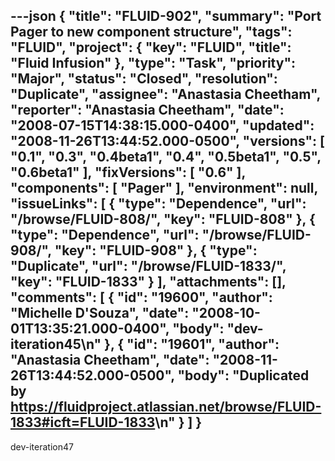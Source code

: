 ---json
{
  "title": "FLUID-902",
  "summary": "Port Pager to new component structure",
  "tags": "FLUID",
  "project": {
    "key": "FLUID",
    "title": "Fluid Infusion"
  },
  "type": "Task",
  "priority": "Major",
  "status": "Closed",
  "resolution": "Duplicate",
  "assignee": "Anastasia Cheetham",
  "reporter": "Anastasia Cheetham",
  "date": "2008-07-15T14:38:15.000-0400",
  "updated": "2008-11-26T13:44:52.000-0500",
  "versions": [
    "0.1",
    "0.3",
    "0.4beta1",
    "0.4",
    "0.5beta1",
    "0.5",
    "0.6beta1"
  ],
  "fixVersions": [
    "0.6"
  ],
  "components": [
    "Pager"
  ],
  "environment": null,
  "issueLinks": [
    {
      "type": "Dependence",
      "url": "/browse/FLUID-808/",
      "key": "FLUID-808"
    },
    {
      "type": "Dependence",
      "url": "/browse/FLUID-908/",
      "key": "FLUID-908"
    },
    {
      "type": "Duplicate",
      "url": "/browse/FLUID-1833/",
      "key": "FLUID-1833"
    }
  ],
  "attachments": [],
  "comments": [
    {
      "id": "19600",
      "author": "Michelle D'Souza",
      "date": "2008-10-01T13:35:21.000-0400",
      "body": "dev-iteration45\n"
    },
    {
      "id": "19601",
      "author": "Anastasia Cheetham",
      "date": "2008-11-26T13:44:52.000-0500",
      "body": "Duplicated by <https://fluidproject.atlassian.net/browse/FLUID-1833#icft=FLUID-1833>\n"
    }
  ]
}
---
dev-iteration47

        